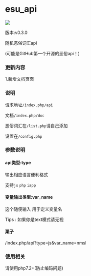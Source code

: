 # esu_api

[![](https://img.shields.io/discord/806747503604269077.svg?logo=discord&colorB=7289DA)](https://discord.gg/KJemYnwVqB)

版本:v0.3.0

随机恶俗词汇api

(可能是GitHub第一个开源的恶俗api！)

### 更新内容

1.新增文档页面

### 说明

请求地址`/index.php/api`

文档`/index.php/doc`

恶俗词汇在`/list.php`请自己添加

设置在`/config.php`

### 参数说明

#### api类型:type

输出相应语言便利格式

支持`js` `php` `iapp`

#### 变量输出类型:var_name

这个随便输入 用于定义变量名

Tips : 如果你是text模式请无视

#### 栗子 

/index.php/api?type=js&var_name=nmsl

### 使用相关

请使用php7.2+(防止编码问题)